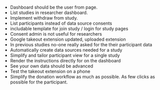  - Dashboard should be the user from page.
 - List studies in researcher dashboard.
 - Implement withdraw from study.
 - List participants instead of data source consents
 - includable template for join study / login  for study pages
 - Consent admin is not useful for researchers
 - Google takeout extension updated, uploaded extension
 - In previous studies no-one really asked for the their participant data
 - Automatically create data sources needed for a study
 - Simplify and tailor participant view for a single study
 - Render the instructions directly for on the dashboard
 - See your own data should be advanced
 - Test the takeout extension on a phone
 - Simplify the donation workflow as much as possible. As few clicks as possible for the participant.